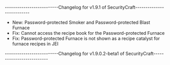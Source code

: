 --------------------------Changelog for v1.9.1 of SecurityCraft--------------------------

- New: Password-protected Smoker and Password-protected Blast Furnace
- Fix: Cannot access the recipe book for the Password-protected Furnace
- Fix: Password-protected Furnace is not shown as a recipe catalyst for furnace recipes in JEI

--------------------------Changelog for v1.9.0.2-beta1 of SecurityCraft--------------------------
